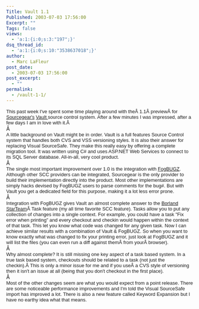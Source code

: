 ```yaml
---
Title: Vault 1.1
Published: 2003-07-03 17:56:00
Excerpt: ""
Tags: false
views:
  - 'a:1:{i:0;s:3:"197";}'
dsq_thread_id:
  - 'a:1:{i:0;s:10:"3538637018";}'
author:
  - Marc LaFleur
post_date:
  - 2003-07-03 17:56:00
post_excerpt:
  - ""
permalink:
  - /vault-1-1/
---
```

<div><span class="750043616-03072003"><font face="Arial" size="2">This past week I've 
spent some time playing around with theÂ 1.1Â previewÂ for <a href="http://www.sourcegear.com">Sourcegear's</a> <a href="http://www.sourcegear.com/vault/index.asp">Vault </a>source control 
system. After a few minutes I was impressed, after a few days I am in love with 
it.Â  </font></span></div>
<div><span class="750043616-03072003"><font face="Arial" size="2"></font></span>Â </div>
<div><span class="750043616-03072003"><font face="Arial" size="2">A little background 
on Vault might be in order. Vault is a full features Source Control system that 
handles both CVS and VSS versioning styles. It is also their answer for 
replacing Visual SourceSafe. They make this really easy by offering a complete 
migration tool. It was written using C# and uses ASP.NET Web Services to connect 
to its SQL Server database. All-in-all, very cool product.</font></span></div>
<div><span class="750043616-03072003"><font face="Arial" size="2"></font></span>Â </div>
<div><span class="750043616-03072003"><font face="Arial" size="2">The single most 
important improvement over 1.0 is the integration with <a href="http://www.fogcreek.com/FogBUGZ/">FogBUGZ</a>. Although other SCC 
providers can be integrated, Sourcegear is the only provider to build their 
implementation directly into the product. Most other implementations are simply 
hacks devised by FogBUGZ users to parse comments for the bug#. But with Vault 
you get a dedicated field for this purpose, making it a lot less error 
prone.</font></span></div>
<div><span class="750043616-03072003"><font face="Arial" size="2"></font></span>Â </div>
<div><font size="2"><span class="750043616-03072003"><font face="Arial">Integration 
with FogBUGZ gives Vault an almost complete answer to the <a href="http://www.borland.com/starteam/">Borland StarTeam</a>Â Task feature 
(my all time favorite SCC feature). Tasks allow you to put any collection of 
changes into a single context. For example, you could have a task "Fix error 
when printing" and every checkout and checkin would happen within the context of 
that task. This let you know what code was changed for any given task. 
</font></span><span class="750043616-03072003"><font face="Arial">Now I can achieve 
similar results with a combination of Vault &amp; FogBUGZ. So when you want to 
know exactly what was changed to fix your printing error, just look at FogBUGZ 
and it will list the files (you can even run a diff against themÂ from 
yourÂ browser). </font></span></font></div>
<div><span class="750043616-03072003"><font face="Arial" size="2"></font></span>Â </div>
<div><span class="750043616-03072003"><font face="Arial" size="2">Why almost complete? 
It is still missing one key aspect of a task based system. In a true task based 
system, checkouts should be related to a task (not just the checkin).Â This 
is only a minor issue for me and if you useÂ a CVS style of versioning then 
it isn't an issue at all (being that you don't checkout in the first place). 
</font></span></div>
<div><span class="750043616-03072003"><font face="Arial" size="2"></font></span>Â </div>
<div><span class="750043616-03072003"><font face="Arial" size="2">Most of the other 
changes seem are what you would expect from a point release. There are some 
noticeable performance improvements and I'm told the Visual SourceSafe import 
has improved a lot. There is also a new feature called Keyword Expansion but I 
have no earthy idea what that means. </font></span></div>